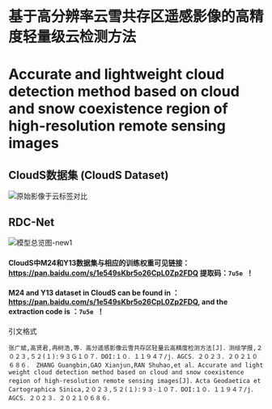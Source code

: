 # 基于高分辨率云雪共存区遥感影像的高精度轻量级云检测方法
# Accurate and lightweight cloud detection method based on cloud and snow coexistence region of high-resolution remote sensing images

## CloudS数据集 (CloudS Dataset)
![原始影像于云标签对比](https://user-images.githubusercontent.com/67812710/226798914-fda239df-6973-4d79-b9ca-9d780b2e4c59.png)


## RDC-Net
![模型总览图-new1](https://user-images.githubusercontent.com/67812710/226798968-ea7a8125-45a7-4f50-9b13-ae66d80b9519.png)


#### CloudS中M24和Y13数据集与相应的训练权重可见链接：https://pan.baidu.com/s/1e549sKbr5o26CpL0Zp2FDQ 提取码：`7u5e `！
####  M24 and Y13 dataset in CloudS can be found in ：https://pan.baidu.com/s/1e549sKbr5o26CpL0Zp2FDQ, and the extraction code is ：`7u5e `！

引文格式

`张广斌,高贤君,冉树浩,等．高分遥感影像云雪共存区轻量云高精度检测方法[J]．测绘学报,２０２３,５２(１):９３Ｇ１０７．DOI:１０．１１９４７/j．AGCS．２０２３．２０２１０６８６．
ZHANG Guangbin,GAO Xianjun,RAN Shuhao,et al．Accurate and light weight cloud detection method based on cloud and snow coexistence region of high-resolution remote sensing images[J]．Acta Geodaetica et Cartographica Sinica,２０２３,５２(１):９３-１０７．DOI:１０．１１９４７/j．AGCS．２０２３．２０２１０６８６．`
